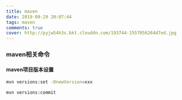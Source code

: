 ```yaml
---
title: maven
date: 2019-09-29 20:07:44
tags: maven
comments: true
cover: http://pyjw54h3s.bkt.clouddn.com/193744-1557056264d7ed.jpg
---
```


### maven相关命令

#### maven项目版本设置
```bash
mvn versions:set -DnewVersion=xxx

mvn versions:commit
```